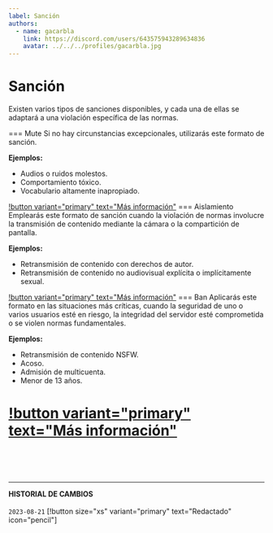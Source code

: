 ```yaml
---
label: Sanción
authors:
  - name: gacarbla
    link: https://discord.com/users/643575943289634836
    avatar: ../../../profiles/gacarbla.jpg
---
```

# Sanción
Existen varios tipos de sanciones disponibles, y cada una de ellas se adaptará a una violación específica de las normas.

=== Mute
Si no hay circunstancias excepcionales, utilizarás este formato de sanción.

**Ejemplos:**
- Audios o ruidos molestos.
- Comportamiento tóxico.
- Vocabulario altamente inapropiado.

[!button variant="primary" text="Más información"](./mute/mute.md)
=== Aislamiento
Emplearás este formato de sanción cuando la violación de normas involucre la transmisión de contenido mediante la cámara o la compartición de pantalla.

**Ejemplos:**
- Retransmisión de contenido con derechos de autor.
- Retransmisión de contenido no audiovisual explícita o implícitamente sexual.

[!button variant="primary" text="Más información"](./aislamiento/aislamiento.md)
=== Ban
Aplicarás este formato en las situaciones más críticas, cuando la seguridad de uno o varios usuarios esté en riesgo, la integridad del servidor esté comprometida o se violen normas fundamentales.

**Ejemplos:**
- Retransmisión de contenido NSFW.
- Acoso.
- Admisión de multicuenta.
- Menor de 13 años.

[!button variant="primary" text="Más información"](./ban/ban.md)
===

<br><br><br>
** **
**HISTORIAL DE CAMBIOS**<br><br> 
`2023-08-21` [!button size="xs" variant="primary" text="Redactado" icon="pencil"]